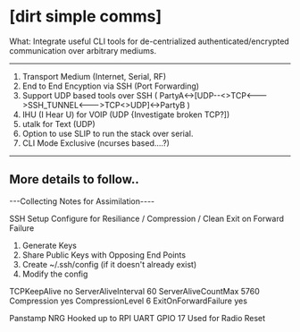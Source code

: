 # [dirt simple comms]

What:
Integrate useful CLI tools for de-centrialized authenticated/encrypted communication over arbitrary mediums.

----------------------------
1. Transport Medium (Internet, Serial, RF)
2. End to End Encyption via SSH (Port Forwarding)
3. Support UDP based tools over SSH  ( PartyA<->[UDP--<>TCP<--->SSH_TUNNEL<--->TCP<>UDP]<->PartyB )
4. IHU (I Hear U) for VOIP (UDP {Investigate broken TCP?])
5. utalk for Text (UDP)
6. Option to use SLIP to run the stack over serial.
7. CLI Mode Exclusive (ncurses based....?)

----------------------------
More details to follow..
----------------------------

---Collecting Notes for Assimilation----

SSH Setup
Configure for Resiliance / Compression / Clean Exit on Forward Failure

1. Generate Keys
2. Share Public Keys with Opposing End Points
3. Create ~/.ssh/config (if it doesn't already exist)
4. Modify the config

TCPKeepAlive no
ServerAliveInterval 60
ServerAliveCountMax 5760
Compression yes
CompressionLevel 6
ExitOnForwardFailure yes

Panstamp NRG Hooked up to RPI UART
GPIO 17 Used for Radio Reset
